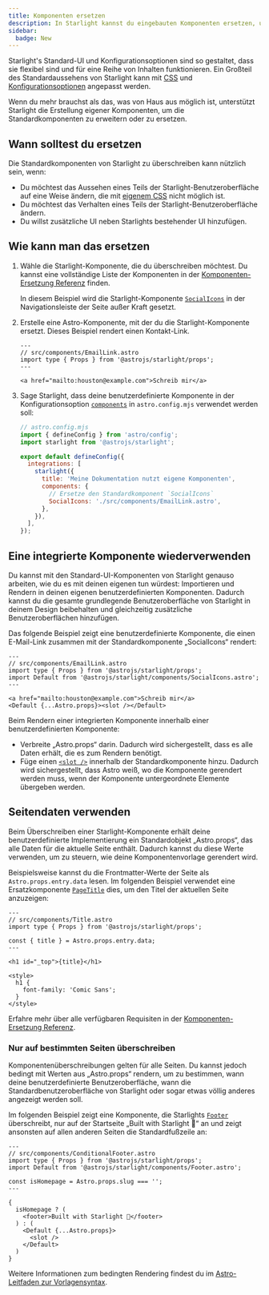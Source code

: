 ```yaml
---
title: Komponenten ersetzen
description: In Starlight kannst du eingebauten Komponenten ersetzen, um eigene Elemente in die Benutzeroberfläche deiner Dokumentationsseite einzufügen.
sidebar:
  badge: New
---
```


Starlight's Standard-UI und Konfigurationsoptionen sind so gestaltet, dass sie flexibel sind und für eine Reihe von Inhalten funktionieren. Ein Großteil des Standardaussehens von Starlight kann mit [CSS](/de/guides/css-and-tailwind/) und [Konfigurationsoptionen](/de/guides/customization/) angepasst werden.

Wenn du mehr brauchst als das, was von Haus aus möglich ist, unterstützt Starlight die Erstellung eigener Komponenten, um die Standardkomponenten zu erweitern oder zu ersetzen.

## Wann solltest du ersetzen

Die Standardkomponenten von Starlight zu überschreiben kann nützlich sein, wenn:

- Du möchtest das Aussehen eines Teils der Starlight-Benutzeroberfläche auf eine Weise ändern, die mit [eigenem CSS](/de/guides/css-and-tailwind/) nicht möglich ist.
- Du möchtest das Verhalten eines Teils der Starlight-Benutzeroberfläche ändern.
- Du willst zusätzliche UI neben Starlights bestehender UI hinzufügen.

## Wie kann man das ersetzen

1. Wähle die Starlight-Komponente, die du überschreiben möchtest.
   Du kannst eine vollständige Liste der Komponenten in der [Komponenten-Ersetzung Referenz](/de/reference/overrides/) finden.

   In diesem Beispiel wird die Starlight-Komponente [`SocialIcons`](/de/reference/overrides/#socialicons) in der Navigationsleiste der Seite außer Kraft gesetzt.

2. Erstelle eine Astro-Komponente, mit der du die Starlight-Komponente ersetzt.
   Dieses Beispiel rendert einen Kontakt-Link.

   ```astro
   ---
   // src/components/EmailLink.astro
   import type { Props } from '@astrojs/starlight/props';
   ---

   <a href="mailto:houston@example.com">Schreib mir</a>
   ```

3. Sage Starlight, dass deine benutzerdefinierte Komponente in der Konfigurationsoption [`components`](/de/reference/configuration/#components) in `astro.config.mjs` verwendet werden soll:

   ```js {9-12}
   // astro.config.mjs
   import { defineConfig } from 'astro/config';
   import starlight from '@astrojs/starlight';

   export default defineConfig({
     integrations: [
       starlight({
         title: 'Meine Dokumentation nutzt eigene Komponenten',
         components: {
           // Ersetze den Standardkomponent `SocialIcons`
           SocialIcons: './src/components/EmailLink.astro',
         },
       }),
     ],
   });
   ```

## Eine integrierte Komponente wiederverwenden

Du kannst mit den Standard-UI-Komponenten von Starlight genauso arbeiten, wie du es mit deinen eigenen tun würdest: Importieren und Rendern in deinen eigenen benutzerdefinierten Komponenten. Dadurch kannst du die gesamte grundlegende Benutzeroberfläche von Starlight in deinem Design beibehalten und gleichzeitig zusätzliche Benutzeroberflächen hinzufügen.

Das folgende Beispiel zeigt eine benutzerdefinierte Komponente, die einen E-Mail-Link zusammen mit der Standardkomponente „SocialIcons“ rendert:

```astro {4,8}
---
// src/components/EmailLink.astro
import type { Props } from '@astrojs/starlight/props';
import Default from '@astrojs/starlight/components/SocialIcons.astro';
---

<a href="mailto:houston@example.com">Schreib mir</a>
<Default {...Astro.props}><slot /></Default>
```

Beim Rendern einer integrierten Komponente innerhalb einer benutzerdefinierten Komponente:

- Verbreite „Astro.props“ darin. Dadurch wird sichergestellt, dass es alle Daten erhält, die es zum Rendern benötigt.
- Füge einen [`<slot />`](https://docs.astro.build/de/core-concepts/astro-components/#slots) innerhalb der Standardkomponente hinzu. Dadurch wird sichergestellt, dass Astro weiß, wo die Komponente gerendert werden muss, wenn der Komponente untergeordnete Elemente übergeben werden.

## Seitendaten verwenden

Beim Überschreiben einer Starlight-Komponente erhält deine benutzerdefinierte Implementierung ein Standardobjekt „Astro.props“, das alle Daten für die aktuelle Seite enthält.
Dadurch kannst du diese Werte verwenden, um zu steuern, wie deine Komponentenvorlage gerendert wird.

Beispielsweise kannst du die Frontmatter-Werte der Seite als `Astro.props.entry.data` lesen. Im folgenden Beispiel verwendet eine Ersatzkomponente [`PageTitle`](/de/reference/overrides/#pagetitle) dies, um den Titel der aktuellen Seite anzuzeigen:

```astro {5} "{title}"
---
// src/components/Title.astro
import type { Props } from '@astrojs/starlight/props';

const { title } = Astro.props.entry.data;
---

<h1 id="_top">{title}</h1>

<style>
  h1 {
    font-family: 'Comic Sans';
  }
</style>
```

Erfahre mehr über alle verfügbaren Requisiten in der [Komponenten-Ersetzung Referenz](/de/reference/overrides/#komponenteneigenschaften-props).

### Nur auf bestimmten Seiten überschreiben

Komponentenüberschreibungen gelten für alle Seiten. Du kannst jedoch bedingt mit Werten aus „Astro.props“ rendern, um zu bestimmen, wann deine benutzerdefinierte Benutzeroberfläche, wann die Standardbenutzeroberfläche von Starlight oder sogar etwas völlig anderes angezeigt werden soll.

Im folgenden Beispiel zeigt eine Komponente, die Starlights [`Footer`](/de/reference/overrides/#fußzeile) überschreibt, nur auf der Startseite „Built with Starlight 🌟“ an und zeigt ansonsten auf allen anderen Seiten die Standardfußzeile an:

```astro
---
// src/components/ConditionalFooter.astro
import type { Props } from '@astrojs/starlight/props';
import Default from '@astrojs/starlight/components/Footer.astro';

const isHomepage = Astro.props.slug === '';
---

{
  isHomepage ? (
    <footer>Built with Starlight 🌟</footer>
  ) : (
    <Default {...Astro.props}>
      <slot />
    </Default>
  )
}
```

Weitere Informationen zum bedingten Rendering findest du im [Astro-Leitfaden zur Vorlagensyntax](https://docs.astro.build/de/core-concepts/astro-syntax/#dynamisches-html).
